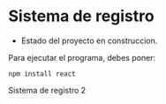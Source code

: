 <h1>Sistema de registro</h1>

- Estado del proyecto en construccion.

Para ejecutar el programa, debes poner:

```npm install react```

Sistema de registro 2
